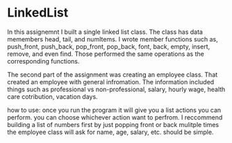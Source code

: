 # LinkedList

In this assignemnt I built a single linked list class. The class has data memembers head, tail, and numItems. I wrote member functions such as, push_front, push_back, pop_front, pop_back,
font, back, empty, insert, remove, and even find. Those performed the same operations as the corresponding functions. 

The second part of the assignment was creating an employee class. That created an employee with general infromation. The information included things such as professional vs non-professional, salary,
hourly wage, health care cotribution, vacation days. 

how to use:
once you run the program it will give you a list actions you can perform.
you can choose whichever action want to perfrom. I reccommend building a list of numbers first by just popping front or back mulitple times
the employee class will ask for name, age, salary, etc. should be simple.
